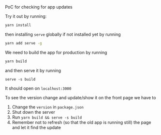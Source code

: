 PoC for checking for app updates

Try it out by running:

```zsh
yarn install
```

then installing `serve` globally if not installed yet by running 

```zsh
yarn add serve -g
```

We need to build the app for production by running 
```zsh
yarn build
```

and then serve it by running 
```
serve -s build
```

It should open on `localhost:3000`

To see the version change and update/show it on the front page we have to
1. Change the `version` in `package.json`
2. Shut down the server 
3. Run `yarn build && serve -s build`
4. Remember not to refresh (so that the old app is running still) the page and let it find the update
